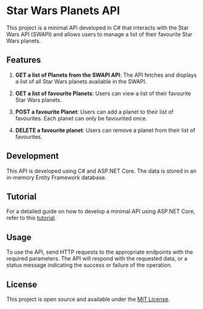# Star Wars Planets API

This project is a minimal API developed in C# that interacts with the Star Wars API (SWAPI) and allows users to manage a list of their favourite Star Wars planets.

## Features

1. **GET a list of Planets from the SWAPI API**: The API fetches and displays a list of all Star Wars planets available in the SWAPI.

2. **GET a list of favourite Planets**: Users can view a list of their favourite Star Wars planets.

3. **POST a favourite Planet**: Users can add a planet to their list of favourites. Each planet can only be favourited once.

4. **DELETE a favourite planet**: Users can remove a planet from their list of favourites.

## Development

This API is developed using C# and ASP.NET Core. The data is stored in an in-memory Entity Framework database.

## Tutorial

For a detailed guide on how to develop a minimal API using ASP.NET Core, refer to this [tutorial](https://learn.microsoft.com/en-us/aspnet/core/tutorials/min-web-api?view=aspnetcore-7.0&tabs=visual-studio).

## Usage

To use the API, send HTTP requests to the appropriate endpoints with the required parameters. The API will respond with the requested data, or a status message indicating the success or failure of the operation.

## License

This project is open source and available under the [MIT License](LICENSE).
